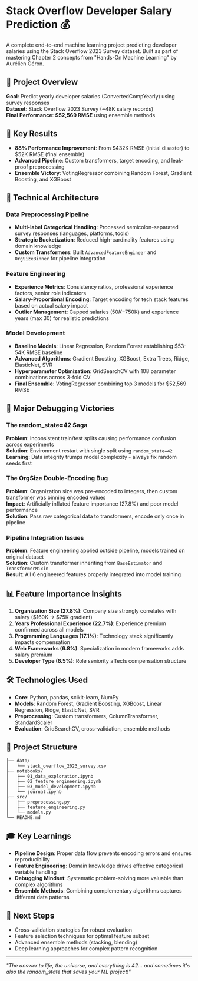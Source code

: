 # Stack Overflow Developer Salary Prediction 💰

A complete end-to-end machine learning project predicting developer salaries using the Stack Overflow 2023 Survey dataset. Built as part of mastering Chapter 2 concepts from "Hands-On Machine Learning" by Aurélien Géron.

## 🎯 Project Overview

**Goal**: Predict yearly developer salaries (ConvertedCompYearly) using survey responses  
**Dataset**: Stack Overflow 2023 Survey (~48K salary records)  
**Final Performance**: **$52,569 RMSE** using ensemble methods

## 🚀 Key Results

- **88% Performance Improvement**: From $432K RMSE (initial disaster) to $52K RMSE (final ensemble)
- **Advanced Pipeline**: Custom transformers, target encoding, and leak-proof preprocessing
- **Ensemble Victory**: VotingRegressor combining Random Forest, Gradient Boosting, and XGBoost

## 🔧 Technical Architecture

### Data Preprocessing Pipeline
- **Multi-label Categorical Handling**: Processed semicolon-separated survey responses (languages, platforms, tools)
- **Strategic Bucketization**: Reduced high-cardinality features using domain knowledge
- **Custom Transformers**: Built `AdvancedFeatureEngineer` and `OrgSizeBinner` for pipeline integration

### Feature Engineering
- **Experience Metrics**: Consistency ratios, professional experience factors, senior role indicators
- **Salary-Proportional Encoding**: Target encoding for tech stack features based on actual salary impact
- **Outlier Management**: Capped salaries ($50K-$750K) and experience years (max 30) for realistic predictions

### Model Development
- **Baseline Models**: Linear Regression, Random Forest establishing $53-54K RMSE baseline
- **Advanced Algorithms**: Gradient Boosting, XGBoost, Extra Trees, Ridge, ElasticNet, SVR
- **Hyperparameter Optimization**: GridSearchCV with 108 parameter combinations across 3-fold CV
- **Final Ensemble**: VotingRegressor combining top 3 models for $52,569 RMSE

## 🐛 Major Debugging Victories

### The random_state=42 Saga
**Problem**: Inconsistent train/test splits causing performance confusion across experiments  
**Solution**: Environment restart with single split using `random_state=42`  
**Learning**: Data integrity trumps model complexity - always fix random seeds first

### The OrgSize Double-Encoding Bug
**Problem**: Organization size was pre-encoded to integers, then custom transformer was binning encoded values  
**Impact**: Artificially inflated feature importance (27.8%) and poor model performance  
**Solution**: Pass raw categorical data to transformers, encode only once in pipeline

### Pipeline Integration Issues
**Problem**: Feature engineering applied outside pipeline, models trained on original dataset  
**Solution**: Custom transformer inheriting from `BaseEstimator` and `TransformerMixin`  
**Result**: All 6 engineered features properly integrated into model training

## 📊 Feature Importance Insights

1. **Organization Size (27.8%)**: Company size strongly correlates with salary ($160K → $75K gradient)
2. **Years Professional Experience (22.7%)**: Experience premium confirmed across all models
3. **Programming Languages (17.1%)**: Technology stack significantly impacts compensation
4. **Web Frameworks (6.8%)**: Specialization in modern frameworks adds salary premium
5. **Developer Type (6.5%)**: Role seniority affects compensation structure

## 🛠️ Technologies Used

- **Core**: Python, pandas, scikit-learn, NumPy
- **Models**: Random Forest, Gradient Boosting, XGBoost, Linear Regression, Ridge, ElasticNet, SVR
- **Preprocessing**: Custom transformers, ColumnTransformer, StandardScaler
- **Evaluation**: GridSearchCV, cross-validation, ensemble methods

## 📁 Project Structure

```
├── data/
│   └── stack_overflow_2023_survey.csv
├── notebooks/
│   ├── 01_data_exploration.ipynb
│   ├── 02_feature_engineering.ipynb
│   ├── 03_model_development.ipynb
│   └── journal.ipynb
├── src/
│   ├── preprocessing.py
│   ├── feature_engineering.py
│   └── models.py
└── README.md
```

## 🎓 Key Learnings

- **Pipeline Design**: Proper data flow prevents encoding errors and ensures reproducibility
- **Feature Engineering**: Domain knowledge drives effective categorical variable handling
- **Debugging Mindset**: Systematic problem-solving more valuable than complex algorithms
- **Ensemble Methods**: Combining complementary algorithms captures different data patterns

## 🔄 Next Steps

- Cross-validation strategies for robust evaluation
- Feature selection techniques for optimal feature subset
- Advanced ensemble methods (stacking, blending)
- Deep learning approaches for complex pattern recognition

---

*"The answer to life, the universe, and everything is 42... and sometimes it's also the random_state that saves your ML project!"*
